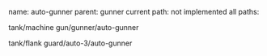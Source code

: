 name: auto-gunner
parent: gunner
current path: not implemented
all paths:

  tank/machine gun/gunner/auto-gunner

  tank/flank guard/auto-3/auto-gunner
